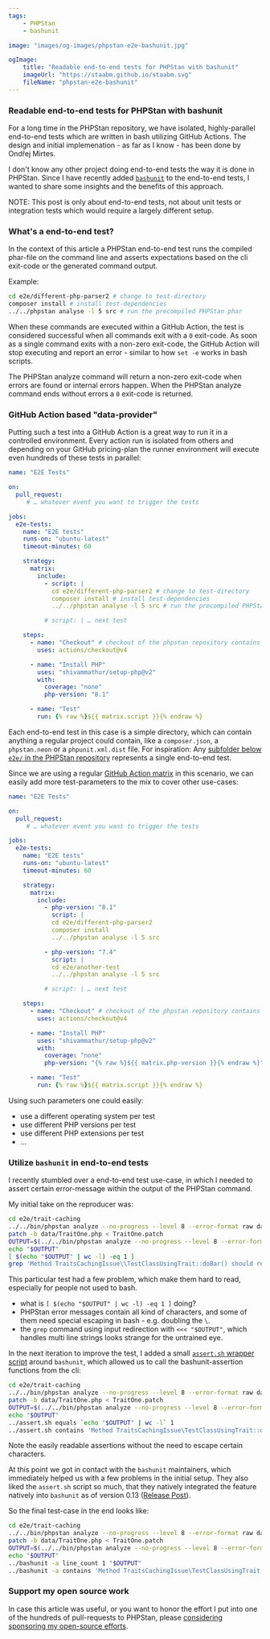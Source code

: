 ```yaml
---
tags:
    - PHPStan
    - bashunit

image: "images/og-images/phpstan-e2e-bashunit.jpg"

ogImage:
    title: "Readable end-to-end tests for PHPStan with bashunit"
    imageUrl: "https://staabm.github.io/staabm.svg"
    fileName: "phpstan-e2e-bashunit"
---
```


### Readable end-to-end tests for PHPStan with bashunit

For a long time in the PHPStan repository, we have isolated, highly-parallel end-to-end tests which are written in bash utilizing GitHub Actions.
The design and initial implemenation - as far as I know - has been done by Ondřej Mirtes.

I don't know any other project doing end-to-end tests the way it is done in PHPStan.
Since I have recently added [`bashunit`](https://bashunit.typeddevs.com/) to the end-to-end tests, I wanted to share some insights and the benefits of this approach.

NOTE: This post is only about end-to-end tests, not about unit tests or integration tests which would require a largely different setup.

### What's a end-to-end test?

In the context of this article a PHPStan end-to-end test runs the compiled phar-file on the command line
and asserts expectations based on the cli exit-code or the generated command output.

Example:

```bash
cd e2e/different-php-parser2 # change to test-directory
composer install # install test-dependencies
../../phpstan analyse -l 5 src # run the precompiled PHPStan phar
```

When these commands are executed within a GitHub Action, the test is considered successful when all commands exit with a `0` exit-code.
As soon as a single command exits with a non-zero exit-code, the GitHub Action will stop executing and report an error - similar to how `set -e` works in bash scripts.

The PHPStan analyze command will return a non-zero exit-code when errors are found or internal errors happen.
When the PHPStan analyze command ends without errors a `0` exit-code is returned.


### GitHub Action based "data-provider"

Putting such a test into a GitHub Action is a great way to run it in a controlled environment.
Every action run is isolated from others and depending on your GitHub pricing-plan the runner environment will execute even hundreds of these tests in parallel:

```yaml
name: "E2E Tests"

on:
  pull_request:
     # … whatever event you want to trigger the tests

jobs:
  e2e-tests:
    name: "E2E tests"
    runs-on: "ubuntu-latest"
    timeout-minutes: 60

    strategy:
      matrix:
        include:
          - script: |
            cd e2e/different-php-parser2 # change to test-directory
            composer install # install test-dependencies
            ../../phpstan analyse -l 5 src # run the precompiled PHPStan phar

          # script: | … next test

    steps:
      - name: "Checkout" # checkout of the phpstan repository contains the test-source and a precompiled phar
        uses: actions/checkout@v4

      - name: "Install PHP"
        uses: "shivammathur/setup-php@v2"
        with:
          coverage: "none"
          php-version: "8.1"

      - name: "Test"
        run: {% raw %}${{ matrix.script }}{% endraw %}
```

Each end-to-end test in this case is a simple directory, which can contain anything a regular project could contain, like a `composer.json`, a `phpstan.neon` or a `phpunit.xml.dist` file.
For inspiration: Any [subfolder below `e2e/` in the PHPStan repository](https://github.com/phpstan/phpstan/tree/1.11.x/e2e) represents a single end-to-end test.


Since we are using a regular [GitHub Action matrix](https://docs.github.com/en/actions/using-jobs/using-a-matrix-for-your-jobs) in this scenario, we can easily add more test-parameters to the mix to cover other use-cases:

```yaml
name: "E2E Tests"

on:
  pull_request:
     # … whatever event you want to trigger the tests

jobs:
  e2e-tests:
    name: "E2E tests"
    runs-on: "ubuntu-latest"
    timeout-minutes: 60

    strategy:
      matrix:
        include:
          - php-version: "8.1"
            script: |
            cd e2e/different-php-parser2
            composer install
            ../../phpstan analyse -l 5 src

          - php-version: "7.4"
            script: |
            cd e2e/another-test
            ../../phpstan analyse -l 5 src

          # script: | … next test

    steps:
      - name: "Checkout" # checkout of the phpstan repository contains the test-source and a precompiled phar
        uses: actions/checkout@v4

      - name: "Install PHP"
        uses: "shivammathur/setup-php@v2"
        with:
          coverage: "none"
          php-version: "{% raw %}${{ matrix.php-version }}{% endraw %}"

      - name: "Test"
        run: {% raw %}${{ matrix.script }}{% endraw %}
```

Using such parameters one could easily:
- use a different operating system per test
- use different PHP versions per test
- use different PHP extensions per test
- …


### Utilize `bashunit` in end-to-end tests

I recently stumbled over a end-to-end test use-case, in which I needed to assert certain error-message within the output of the PHPStan command.

My initial take on the reproducer was:

```bash
cd e2e/trait-caching
../../bin/phpstan analyze --no-progress --level 8 --error-format raw data/
patch -b data/TraitOne.php < TraitOne.patch
OUTPUT=$(../../bin/phpstan analyze --no-progress --level 8 --error-format raw data/ || true)
echo "$OUTPUT"
[ $(echo "$OUTPUT" | wc -l) -eq 1 ]
grep 'Method TraitsCachingIssue\\TestClassUsingTrait::doBar() should return stdClass but returns Exception.' <<< "$OUTPUT"
```

This particular test had a few problem, which make them hard to read, especially for people not used to bash.
- what is `[ $(echo "$OUTPUT" | wc -l) -eq 1 ]` doing?
- PHPStan error messages contain all kind of characters, and some of them need special escaping in bash - e.g. doubling the `\`.
- the `grep` command using input redirection with `<<< "$OUTPUT"`, which handles multi line strings looks strange for the untrained eye.


In the next iteration to improve the test, I added a small [`assert.sh` wrapper script](https://github.com/phpstan/phpstan-src/blob/51fe9c57222b3040368d4c3e2fa397d6ae1580ef/e2e/assert.sh) around `bashunit`, which allowed us to call the bashunit-assertion functions from the cli:

```bash
cd e2e/trait-caching
../../bin/phpstan analyze --no-progress --level 8 --error-format raw data/
patch -b data/TraitOne.php < TraitOne.patch
OUTPUT=$(../../bin/phpstan analyze --no-progress --level 8 --error-format raw data/ || true)
echo "$OUTPUT"
../assert.sh equals `echo "$OUTPUT" | wc -l` 1
../assert.sh contains 'Method TraitsCachingIssue\TestClassUsingTrait::doBar() should return stdClass but returns Exception.' "$OUTPUT"
```

Note the easily readable assertions without the need to escape certain characters.

At this point we got in contact with the `bashunit` maintainers, which immediately helped us with a few problems in the initial setup.
They also liked the `assert.sh` script so much, that they natively integrated the feature natively into `bashunit` as of version 0.13 ([Release Post](https://bashunit.typeddevs.com/blog/2024-06-21-phpstan-integration)).

So the final test-case in the end looks like:

```bash
cd e2e/trait-caching
../../bin/phpstan analyze --no-progress --level 8 --error-format raw data/
patch -b data/TraitOne.php < TraitOne.patch
OUTPUT=$(../../bin/phpstan analyze --no-progress --level 8 --error-format raw data/ || true)
echo "$OUTPUT"
../bashunit -a line_count 1 "$OUTPUT"
../bashunit -a contains 'Method TraitsCachingIssue\TestClassUsingTrait::doBar() should return stdClass but returns Exception.' "$OUTPUT"
```


### Support my open source work

In case this article was useful, or you want to honor the effort I put into one of the hundreds of pull-requests to PHPStan, please [considering sponsoring my open-source efforts](https://github.com/sponsors/staabm).
